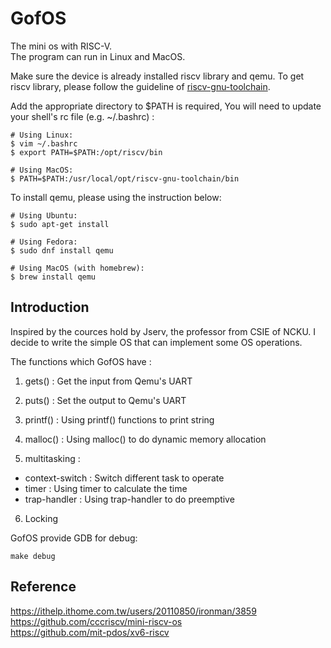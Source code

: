 # GofOS
The mini os with RISC-V.  
The program can run in Linux and MacOS.  

Make sure the device is already installed riscv library and qemu. To get riscv library, please follow the guideline of [riscv-gnu-toolchain](https://github.com/riscv-collab/riscv-gnu-toolchain).  

Add the appropriate directory to $PATH is required, You will need to update your shell's rc file (e.g. ~/.bashrc) :  
```
# Using Linux:
$ vim ~/.bashrc
$ export PATH=$PATH:/opt/riscv/bin  

# Using MacOS:
$ PATH=$PATH:/usr/local/opt/riscv-gnu-toolchain/bin
```

To install qemu, please using the instruction below:  
```
# Using Ubuntu:
$ sudo apt-get install 

# Using Fedora:
$ sudo dnf install qemu

# Using MacOS (with homebrew):
$ brew install qemu
```
  
## Introduction  
Inspired by the cources hold by Jserv, the professor from CSIE of NCKU. I decide to write the simple OS that can implement some OS operations.  
   
The functions which GofOS have :  
1. gets() : Get the input from Qemu's UART
2. puts() : Set the output to Qemu's UART
3. printf() : Using printf() functions to print string
4. malloc() : Using malloc() to do dynamic memory allocation  
  
5. multitasking :  
* context-switch : Switch different task to operate  
* timer : Using timer to calculate the time  
* trap-handler : Using trap-handler to do preemptive
  
6. Locking  
  
GofOS provide GDB for debug:
```
make debug
```

## Reference
https://ithelp.ithome.com.tw/users/20110850/ironman/3859  
https://github.com/cccriscv/mini-riscv-os  
https://github.com/mit-pdos/xv6-riscv  
